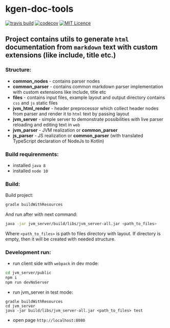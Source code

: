 # kgen-doc-tools

[![travis build](https://travis-ci.org/alfa-laboratory/kgen-doc-tools.svg?branch=master)](https://travis-ci.org/alfa-laboratory/kgen-doc-tools)
[![codecov](https://codecov.io/gh/alfa-laboratory/kgen-doc-tools/branch/master/graph/badge.svg)](https://codecov.io/gh/alfa-laboratory/kgen-doc-tools)
[![MIT Licence](https://img.shields.io/badge/licence-MIT-blue.svg)](https://github.com/alfa-laboratory/kgen-doc-tools/blob/master/LICENSE)

## Project contains utils to generate `html` documentation from `markdown` text with custom extensions (like include, title etc.)

### Structure:

* __common_nodes__ - contains parser nodes 
* __common_parser__ - contains common markdown parser implementation with custom extensions like include, title etc
* __files__ - contains input files, example layout and output directory contains `css` and `js` static files
* __jvm_html_render__ - header preprocessor which collect header nodes from parser and render it to `html` text by passing layout
* __jvm_server__ - simple server to demonstrate possibilities with live parser reloading and editing text in `web`
* __jvm_parser__ - JVM realization or __common_parser__
* __js_parser__ - JS realization or __common_parser__ (with translated TypeScript declaration of NodeJs to Kotlin)

### Build requirenments:
- installed `java 8`
- installed `node 10`

### Build:

Build project:
```sh
gradle buildWithResources
```
And run after with next command:
```sh
java -jar jvm_server/build/libs/jvm_server-all.jar <path_to_files>
```
Where `<path_to_files>` is path to files directory with layout. If directory is empty, then it will be created with needed structure.

### Development run:
- run client side with `webpack` in dev mode: 
```sh
cd jvm_server/public 
npm i 
npm run devNoServer
```
- run jvm_server in test mode:
```
gradle buildWithResources
cd jvm_server
java -jar build/libs/jvm_server-all.jar <path_to_files> test
```
- open page `http://localhost:8080`
